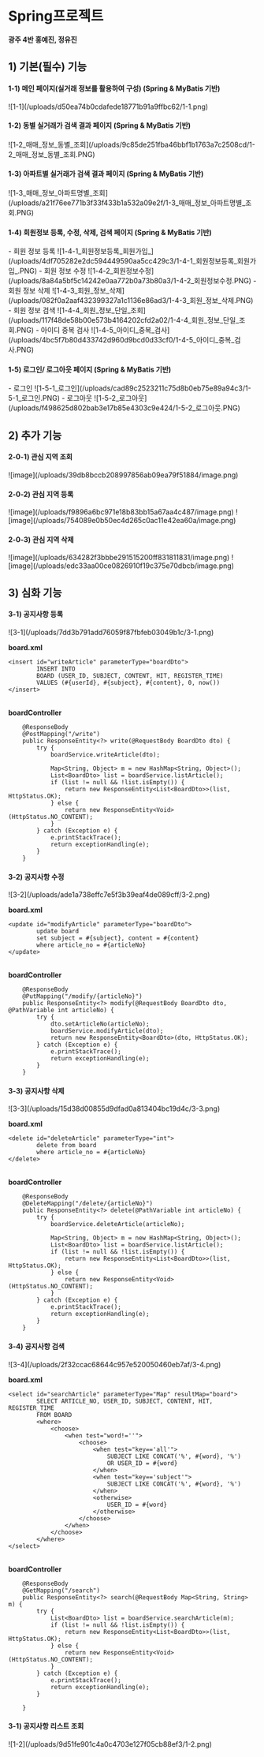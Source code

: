 <h1>Spring프로젝트</h1>
<b>광주 4반 홍예진, 정유진</b>
<h2>1) 기본(필수) 기능</h1>
<h4>1-1) 메인 페이지(실거래 정보를 활용하여 구성) (Spring & MyBatis 기반)</h4>
![1-1](/uploads/d50ea74b0cdafede18771b91a9ffbc62/1-1.png)
<h4>1-2) 동별 실거래가 검색 결과 페이지 (Spring & MyBatis 기반)</h4>
![1-2_매매_정보_동별_조회](/uploads/9c85de251fba46bbf1b1763a7c2508cd/1-2_매매_정보_동별_조회.PNG)
<h4>1-3) 아파트별 실거래가 검색 결과 페이지 (Spring & MyBatis 기반)</h4>
![1-3_매매_정보_아파트명별_조회](/uploads/a21f76ee771b3f33f433b1a532a09e2f/1-3_매매_정보_아파트명별_조회.PNG)
<h4>1-4) 회원정보 등록, 수정, 삭제, 검색 페이지 (Spring & MyBatis 기반)</h4>
- 회원 정보 등록   
![1-4-1_회원정보등록_회원가입_](/uploads/4df705282e2dc594449590aa5cc429c3/1-4-1_회원정보등록_회원가입_.PNG)
- 회원 정보 수정
![1-4-2_회원정보수정](/uploads/8a84a5bf5c14242e0aa772b0a73b80a3/1-4-2_회원정보수정.PNG)   
- 회원 정보 삭제
![1-4-3_회원_정보_삭제](/uploads/082f0a2aaf432399327a1c1136e86ad3/1-4-3_회원_정보_삭제.PNG)   
- 회원 정보 검색
![1-4-4_회원_정보_단일_조회](/uploads/117f48de58b00e573b4164202cfd2a02/1-4-4_회원_정보_단일_조회.PNG)
- 아이디 중복 검사
![1-4-5_아이디_중복_검사](/uploads/4bc5f7b80d433742d960d9bcd0d33cf0/1-4-5_아이디_중복_검사.PNG)

<h4>1-5) 로그인/ 로그아웃 페이지 (Spring & MyBatis 기반)</h4>
- 로그인
![1-5-1_로그인](/uploads/cad89c2523211c75d8b0eb75e89a94c3/1-5-1_로그인.PNG)
- 로그아웃
![1-5-2_로그아웃](/uploads/f498625d802bab3e17b85e4303c9e424/1-5-2_로그아웃.PNG)

<h2>2) 추가 기능</h1>
<h4>2-0-1) 관심 지역 조회</h4>
![image](/uploads/39db8bccb208997856ab09ea79f51884/image.png)
<h4>2-0-2) 관심 지역 등록</h4>
![image](/uploads/f9896a6bc971e18b83bb15a67aa4c487/image.png)
![image](/uploads/754089e0b50ec4d265c0ac11e42ea60a/image.png)
<h4>2-0-3) 관심 지역 삭제</h4>
![image](/uploads/634282f3bbbe291515200ff831811831/image.png)
![image](/uploads/edc33aa00ce0826910f19c375e70dbcb/image.png)

<h2>3) 심화 기능</h1>
<h4>3-1) 공지사항 등록</h4>
![3-1](/uploads/7dd3b791add76059f87fbfeb03049b1c/3-1.png)

<b>board.xml</b>

```
<insert id="writeArticle" parameterType="boardDto">
		INSERT INTO
		BOARD (USER_ID, SUBJECT, CONTENT, HIT, REGISTER_TIME)
		VALUES (#{userId}, #{subject}, #{content}, 0, now())
</insert>
```
<br>
<b>boardController</b>

```
	@ResponseBody
	@PostMapping("/write")
	public ResponseEntity<?> write(@RequestBody BoardDto dto) {
		try {
			boardService.writeArticle(dto);

			Map<String, Object> m = new HashMap<String, Object>();
			List<BoardDto> list = boardService.listArticle();
			if (list != null && !list.isEmpty()) {
				return new ResponseEntity<List<BoardDto>>(list, HttpStatus.OK);
			} else {
				return new ResponseEntity<Void>(HttpStatus.NO_CONTENT);
			}
		} catch (Exception e) {
			e.printStackTrace();
			return exceptionHandling(e);
		}
	}
```

<h4>3-2) 공지사항 수정</h4>
![3-2](/uploads/ade1a738effc7e5f3b39eaf4de089cff/3-2.png)

<b>board.xml</b>
```
<update id="modifyArticle" parameterType="boardDto">
		update board
		set subject = #{subject}, content = #{content}
		where article_no = #{articleNo}
</update>
```
<br>
<b>boardController</b>

```
	@ResponseBody
	@PutMapping("/modify/{articleNo}")
	public ResponseEntity<?> modify(@RequestBody BoardDto dto, @PathVariable int articleNo) {
		try {
			dto.setArticleNo(articleNo);
			boardService.modifyArticle(dto);
			return new ResponseEntity<BoardDto>(dto, HttpStatus.OK);
		} catch (Exception e) {
			e.printStackTrace();
			return exceptionHandling(e);
		}
	}
```

<h4>3-3) 공지사항 삭제</h4>
![3-3](/uploads/15d38d00855d9dfad0a813404bc19d4c/3-3.png)

<b>board.xml</b>
```
<delete id="deleteArticle" parameterType="int">
		delete from board
		where article_no = #{articleNo}
</delete>
```
<br>
<b>boardController</b>

```
	@ResponseBody
	@DeleteMapping("/delete/{articleNo}")
	public ResponseEntity<?> delete(@PathVariable int articleNo) {
		try {
			boardService.deleteArticle(articleNo);

			Map<String, Object> m = new HashMap<String, Object>();
			List<BoardDto> list = boardService.listArticle();
			if (list != null && !list.isEmpty()) {
				return new ResponseEntity<List<BoardDto>>(list, HttpStatus.OK);
			} else {
				return new ResponseEntity<Void>(HttpStatus.NO_CONTENT);
			}
		} catch (Exception e) {
			e.printStackTrace();
			return exceptionHandling(e);
		}
	}
```

<h4>3-4) 공지사항 검색</h4>
![3-4](/uploads/2f32ccac68644c957e520050460eb7af/3-4.png)

<b>board.xml</b>
```
<select id="searchArticle" parameterType="Map" resultMap="board">
		SELECT ARTICLE_NO, USER_ID, SUBJECT, CONTENT, HIT, REGISTER_TIME
		FROM BOARD
		<where>
			<choose>
				<when test="word!=''">
					<choose>
						<when test="key=='all'">
							SUBJECT LIKE CONCAT('%', #{word}, '%')
							OR USER_ID = #{word}
						</when>
						<when test="key=='subject'">
							SUBJECT LIKE CONCAT('%', #{word}, '%')
						</when>
						<otherwise>
							USER_ID = #{word}
						</otherwise>
					</choose>
				</when>
			</choose>
		</where>
</select>
```

<br>
<b>boardController</b>

```
	@ResponseBody
	@GetMapping("/search")
	public ResponseEntity<?> search(@RequestBody Map<String, String> m) {
		try {
			List<BoardDto> list = boardService.searchArticle(m);
			if (list != null && !list.isEmpty()) {
				return new ResponseEntity<List<BoardDto>>(list, HttpStatus.OK);
			} else {
				return new ResponseEntity<Void>(HttpStatus.NO_CONTENT);
			}
		} catch (Exception e) {
			e.printStackTrace();
			return exceptionHandling(e);
		}

	}
```
<h4>3-1) 공지사항 리스트 조회</h4>
![1-2](/uploads/9d51fe901c4a0c4703e127f05cb88ef3/1-2.png)
